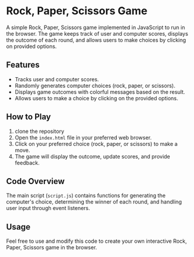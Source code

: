 # Rock, Paper, Scissors Game

A simple Rock, Paper, Scissors game implemented in JavaScript to run in the browser. The game keeps track of user and computer scores, displays the outcome of each round, and allows users to make choices by clicking on provided options.

## Features

- Tracks user and computer scores.
- Randomly generates computer choices (rock, paper, or scissors).
- Displays game outcomes with colorful messages based on the result.
- Allows users to make a choice by clicking on the provided options.

## How to Play

1. clone the repository
2. Open the `index.html` file in your preferred web browser.
3. Click on your preferred choice (rock, paper, or scissors) to make a move.
4. The game will display the outcome, update scores, and provide feedback.

## Code Overview

The main script (`script.js`) contains functions for generating the computer's choice, determining the winner of each round, and handling user input through event listeners.

## Usage

Feel free to use and modify this code to create your own interactive Rock, Paper, Scissors game in the browser.



